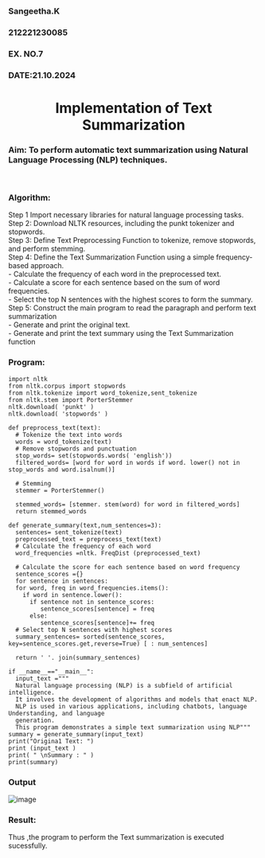 <H3>Sangeetha.K</H3>
<H3>212221230085</H3>
<H3>EX. NO.7</H3>
<H3>DATE:21.10.2024</H3>
<H1 ALIGN =CENTER>Implementation of Text  Summarization</H1>
<H3>Aim: To perform automatic text summarization using Natural Language Processing (NLP) techniques. </H3> 
 <BR>
<h3>Algorithm:</h3>
Step 1 Import necessary libraries for natural language processing tasks.<BR>
Step 2: Download NLTK resources, including the punkt tokenizer and stopwords.<BR>
Step 3: Define Text Preprocessing Function to tokenize, remove stopwords, and perform stemming.<BR>
Step 4: Define the Text Summarization Function using a simple frequency-based approach.<br>
    - Calculate the frequency of each word in the preprocessed text.<br>
    - Calculate a score for each sentence based on the sum of word frequencies.<br>
    - Select the top N sentences with the highest scores to form the summary.<br>
Step 5: Construct the main program to read the paragraph  and perform text summarization<br>
      - Generate and print the original text.<br>
      - Generate and print the text summary using the  Text Summarization function<br>
<H3>Program:</H3>

```
import nltk
from nltk.corpus import stopwords
from nltk.tokenize import word_tokenize,sent_tokenize
from nltk.stem import PorterStemmer
nltk.download( 'punkt' )
nltk.download( 'stopwords' )

def preprocess_text(text):
  # Tokenize the text into words
  words = word_tokenize(text)
  # Remove stopwords and punctuation
  stop_words= set(stopwords.words( 'english'))
  filtered_words= [word for word in words if word. lower() not in stop_words and word.isalnum()]

  # Stemming
  stemmer = PorterStemmer()

  stemmed_words= [stemmer. stem(word) for word in filtered_words]
  return stemmed_words

def generate_summary(text,num_sentences=3):
  sentences= sent_tokenize(text)
  preprocessed_text = preprocess_text(text)
  # Calculate the frequency of each word
  word_frequencies =nltk. FreqDist (preprocessed_text)

  # Calculate the score for each sentence based on word frequency
  sentence_scores ={}
  for sentence in sentences:
  for word, freq in word_frequencies.items():
    if word in sentence.lower():
      if sentence not in sentence_scores:
         sentence_scores[sentence] = freq
      else:
         sentence_scores[sentence]+= freq
  # Select top N sentences with highest scores
  summary_sentences= sorted(sentence_scores, key=sentence_scores.get,reverse=True) [ : num_sentences]

  return ' '. join(summary_sentences)

if __name__=="__main__":
  input_text ="""
  Natural language processing (NLP) is a subfield of artificial intelligence.
  It involves the development of algorithms and models that enact NLP.
  NLP is used in various applications, including chatbots, language Understanding, and language
  generation.
  This program demonstrates a simple text summarization using NLP"""
summary = generate_summary(input_text)
print("Origina1 Text: ")
print (input_text )
print( " \nSummary : " )
print(summary)

```

<H3>Output</H3>

![image](https://github.com/user-attachments/assets/cec9d6f7-810d-4932-82a7-d3660c04abc1)

<H3>Result:</H3>
Thus ,the program to perform the Text summarization is executed sucessfully.






